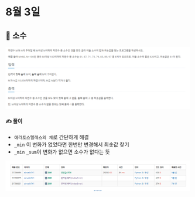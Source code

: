 # 8월 3일

## 🚩 소수

![image-20210803194917367](README.assets/image-20210803194917367.png)



#### ✍ 풀이

- `에라토스텔레스의 체`로 간단하게 해결
- `_min` 이 변화가 없었다면 한번만 변경해서 최솟값 찾기
- `_min` `_sum`이 변화가 없으면 소수가 없다는 뜻



![image-20210803195031719](README.assets/image-20210803195031719.png)